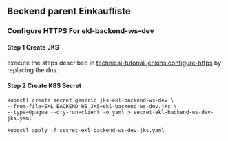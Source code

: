 ## Beckend parent Einkaufliste 
### Configure HTTPS For ekl-backend-ws-dev
#### Step 1 Create JKS
execute the steps described in [technical-tutorial.jenkins.configure-https](https://github.com/qiaohanscode/technical-tutorial/blob/main/jenkins/3-configure-https.md)
by replacing the dns.

#### Step 2 Create K8S Secret
```
kubectl create secret generic jks-ekl-backend-ws-dev \
--from-file=EKL_BACKEND_WS_JKS=ekl-backend-ws-dev.jks \
--type=Opague --dry-run=client -o yaml > secret-ekl-backend-ws-dev-jks.yaml

kubectl apply -f secret-ekl-backend-ws-dev-jks.yaml
```


